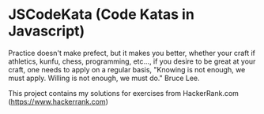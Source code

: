 # JSCodeKata (Code Katas in Javascript)
Practice doesn't make prefect, but it makes you better, whether your craft if athletics, kunfu, chess, programming, etc..., if you desire to be great at your craft, one needs to apply on a regular basis, "Knowing is not enough, we must apply. Willing is not enough, we must do."  Bruce Lee.

This project contains my solutions for exercises from HackerRank.com (https://www.hackerrank.com)
